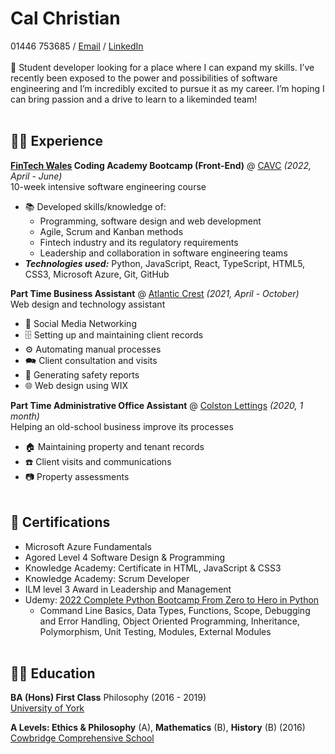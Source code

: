 # Cal Christian
01446 753685 / [Email](mailto:callumchristian00@gmail.com) / [LinkedIn](https://www.linkedin.com/in/cal-christian/)
<br><br>
🤖 Student developer looking for a place where I can expand my skills. I’ve recently been exposed to the power and possibilities of software engineering and I’m incredibly excited to pursue it as my career. I’m hoping I can bring passion and a drive to learn to a likeminded team!<br><br>
## 👨‍💻 Experience

**[FinTech Wales](https://fintechwales.org/) Coding Academy Bootcamp (Front-End)** @ [CAVC](https://cavc.ac.uk/en) _(2022, April - June)_<br>
10-week intensive software engineering course
  - 📚 Developed skills/knowledge of:
    - Programming, software design and web development
    - Agile, Scrum and Kanban methods
    - Fintech industry and its regulatory requirements
    - Leadership and collaboration in software engineering teams
  - **_Technologies used:_** Python, JavaScript, React, TypeScript, HTML5, CSS3, Microsoft Azure, Git, GitHub

**Part Time Business Assistant** @ [Atlantic Crest](https://www.atlanticcrest.com/) _(2021, April - October)_<br>
Web design and technology assistant
  - 🤝 Social Media Networking
  - 🗄️ Setting up and maintaining client records
  - ⚙️ Automating manual processes
  - 🗪 Client consultation and visits
  - 👷 Generating safety reports
  - 🌐 Web design using WIX

**Part Time Administrative Office Assistant** @ [Colston Lettings](http://www.colstonlettings.co.uk/) _(2020, 1 month)_<br>
Helping an old-school business improve its processes
  - 🏠 Maintaining property and tenant records
  - ☎️ Client visits and communications
  - 📷 Property assessments 
<br><br>

## 📜 Certifications
  - Microsoft Azure Fundamentals
  - Agored Level 4 Software Design & Programming
  - Knowledge Academy: Certificate in HTML, JavaScript & CSS3
  - Knowledge Academy: Scrum Developer
  - ILM level 3 Award in Leadership and Management
  - Udemy: [2022 Complete Python Bootcamp From Zero to Hero in Python](https://www.udemy.com/course/complete-python-bootcamp/)
    - Command Line Basics, Data Types, Functions, Scope, Debugging and Error Handling, Object Oriented Programming, Inheritance, Polymorphism, Unit Testing, Modules, External Modules
<br><br>

## 👨‍🎓 Education

**BA (Hons) First Class** Philosophy (2016 - 2019)<br>
[University of York](https://www.york.ac.uk/)

**A Levels: Ethics & Philosophy** (A), **Mathematics** (B), **History** (B) (2016)<br>
[Cowbridge Comprehensive School](https://www.cowbridgecomprehensiveschool.co.uk/)

